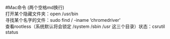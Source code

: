 #Mac命令
(两个空格md换行)  
打开某个隐藏文件夹：open /usr/bin  
寻找某个名字的文件：sudo find / -iname ‘chromedriver'  
查看rootless（系统默认将会锁定 /system /sbin /usr 这三个目录）状态：csrutil status
